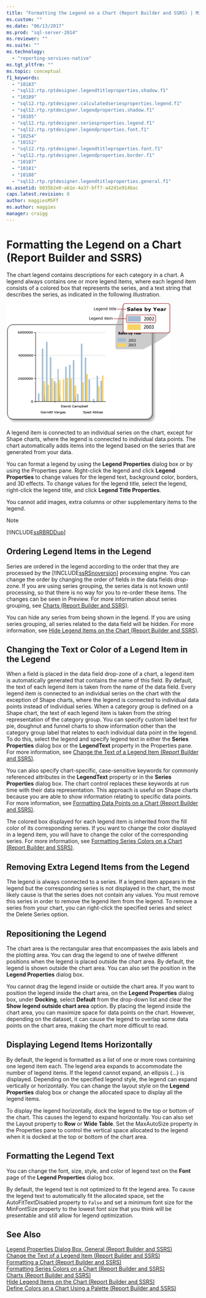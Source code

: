 ```yaml
---
title: "Formatting the Legend on a Chart (Report Builder and SSRS) | Microsoft Docs"
ms.custom: ""
ms.date: "06/13/2017"
ms.prod: "sql-server-2014"
ms.reviewer: ""
ms.suite: ""
ms.technology: 
  - "reporting-services-native"
ms.tgt_pltfrm: ""
ms.topic: conceptual
f1_keywords: 
  - "10183"
  - "sql12.rtp.rptdesigner.legendtitleproperties.shadow.f1"
  - "10189"
  - "sql12.rtp.rptdesigner.calculatedseriesproperties.legend.f1"
  - "sql12.rtp.rptdesigner.legendproperties.shadow.f1"
  - "10185"
  - "sql12.rtp.rptdesigner.seriesproperties.legend.f1"
  - "sql12.rtp.rptdesigner.legendproperties.font.f1"
  - "10254"
  - "10152"
  - "sql12.rtp.rptdesigner.legendtitleproperties.font.f1"
  - "sql12.rtp.rptdesigner.legendproperties.border.f1"
  - "10187"
  - "10181"
  - "10188"
  - "sql12.rtp.rptdesigner.legendtitleproperties.general.f1"
ms.assetid: b035b2e0-ab1e-4a37-bff7-a42d1e914bac
caps.latest.revision: 8
author: maggiesMSFT
ms.author: maggies
manager: craigg
---
```

# Formatting the Legend on a Chart (Report Builder and SSRS)
  The chart legend contains descriptions for each category in a chart. A legend always contains one or more legend items, where each legend item consists of a colored box that represents the series, and a text string that describes the series, as indicated in the following illustration.  
  
 ![Diagram of a chart legend](../media/rs-legenddiagram.gif "Diagram of a chart legend")  
  
 A legend item is connected to an individual series on the chart, except for Shape charts, where the legend is connected to individual data points. The chart automatically adds items into the legend based on the series that are generated from your data.  
  
 You can format a legend by using the **Legend Properties** dialog box or by using the Properties pane. Right-click the legend and click **Legend Properties** to change values for the legend text, background color, borders, and 3D effects. To change values for the legend title, select the legend, right-click the legend title, and click **Legend Title Properties**.  
  
 You cannot add images, extra columns or other supplementary items to the legend.  
  
> [!NOTE]  
>  [!INCLUDE[ssRBRDDup](../../includes/ssrbrddup-md.md)]  
  
## Ordering Legend Items in the Legend  
 Series are ordered in the legend according to the order that they are processed by the [!INCLUDE[ssRSnoversion](../../includes/ssrsnoversion-md.md)] processing engine. You can change the order by changing the order of fields in the data fields drop-zone. If you are using series grouping, the series data is not known until processing, so that there is no way for you to re-order these items. The changes can be seen in Preview. For more information about series grouping, see [Charts &#40;Report Builder and SSRS&#41;](charts-report-builder-and-ssrs.md).  
  
 You can hide any series from being shown in the legend. If you are using series grouping, all series related to the data field will be hidden. For more information, see [Hide Legend Items on the Chart &#40;Report Builder and SSRS&#41;](chart-legend-hide-items-report-builder.md).  
  
## Changing the Text or Color of a Legend Item in the Legend  
 When a field is placed in the data field drop-zone of a chart, a legend item is automatically generated that contains the name of this field. By default, the text of each legend item is taken from the name of the data field. Every legend item is connected to an individual series on the chart with the exception of Shape charts, where the legend is connected to individual data points instead of individual series. When a category group is defined on a Shape chart, the text of each legend item is taken from the string representation of the category group. You can specify custom label text for pie, doughnut and funnel charts to show information other than the category group label that relates to each individual data point in the legend. To do this, select the legend and specify legend text in either the **Series Properties** dialog box or the **LegendText** property in the Properties pane. For more information, see [Change the Text of a Legend Item &#40;Report Builder and SSRS&#41;](chart-legend-change-item-text-report-builder.md).  
  
 You can also specify chart-specific, case-sensitive keywords for commonly referenced attributes in the **LegendText** property or in the **Series Properties** dialog box. The chart control replaces these keywords at run time with their data representation. This approach is useful on Shape charts because you are able to show information relating to specific data points. For more information, see [Formatting Data Points on a Chart &#40;Report Builder and SSRS&#41;](formatting-data-points-on-a-chart-report-builder-and-ssrs.md).  
  
 The colored box displayed for each legend item is inherited from the fill color of its corresponding series. If you want to change the color displayed in a legend item, you will have to change the color of the corresponding series. For more information, see [Formatting Series Colors on a Chart &#40;Report Builder and SSRS&#41;](formatting-series-colors-on-a-chart-report-builder-and-ssrs.md).  
  
## Removing Extra Legend Items from the Legend  
 The legend is always connected to a series. If a legend item appears in the legend but the corresponding series is not displayed in the chart, the most likely cause is that the series does not contain any values. You must remove this series in order to remove the legend item from the legend. To remove a series from your chart, you can right-click the specified series and select the Delete Series option.  
  
## Repositioning the Legend  
 The chart area is the rectangular area that encompasses the axis labels and the plotting area. You can drag the legend to one of twelve different positions when the legend is placed outside the chart area. By default, the legend is shown outside the chart area. You can also set the position in the **Legend Properties** dialog box.  
  
 You cannot drag the legend inside or outside the chart area. If you want to position the legend inside the chart area, on the **Legend Properties** dialog box, under **Docking**, select **Default** from the drop-down list and clear the **Show legend outside chart area** option. By placing the legend inside the chart area, you can maximize space for data points on the chart. However, depending on the dataset, it can cause the legend to overlap some data points on the chart area, making the chart more difficult to read.  
  
## Displaying Legend Items Horizontally  
 By default, the legend is formatted as a list of one or more rows containing one legend item each. The legend area expands to accommodate the number of legend items. If the legend cannot expand, an ellipsis (…) is displayed. Depending on the specified legend style, the legend can expand vertically or horizontally. You can change the layout style on the **Legend Properties** dialog box or change the allocated space to display all the legend items.  
  
 To display the legend horizontally, dock the legend to the top or bottom of the chart. This causes the legend to expand horizontally. You can also set the Layout property to **Row** or **Wide Table**. Set the MaxAutoSize property in the Properties pane to control the vertical space allocated to the legend when it is docked at the top or bottom of the chart area.  
  
## Formatting the Legend Text  
 You can change the font, size, style, and color of legend text on the **Font** page of the **Legend Properties** dialog box.  
  
 By default, the legend text is not optimized to fit the legend area. To cause the legend text to automatically fit the allocated space, set the AutoFitTextDisabled property to `False` and set a minimum font size for the MinFontSize property to the lowest font size that you think will be presentable and still allow for legend optimization.  
  
## See Also  
 [Legend Properties Dialog Box, General &#40;Report Builder and SSRS&#41;](../legend-properties-dialog-box-general-report-builder-and-ssrs.md)   
 [Change the Text of a Legend Item &#40;Report Builder and SSRS&#41;](chart-legend-change-item-text-report-builder.md)   
 [Formatting a Chart &#40;Report Builder and SSRS&#41;](formatting-a-chart-report-builder-and-ssrs.md)   
 [Formatting Series Colors on a Chart &#40;Report Builder and SSRS&#41;](formatting-series-colors-on-a-chart-report-builder-and-ssrs.md)   
 [Charts &#40;Report Builder and SSRS&#41;](charts-report-builder-and-ssrs.md)   
 [Hide Legend Items on the Chart &#40;Report Builder and SSRS&#41;](chart-legend-hide-items-report-builder.md)   
 [Define Colors on a Chart Using a Palette &#40;Report Builder and SSRS&#41;](define-colors-on-a-chart-using-a-palette-report-builder-and-ssrs.md)  
  
  
